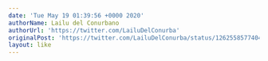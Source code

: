 ```yaml
---
date: 'Tue May 19 01:39:56 +0000 2020'
authorName: Lailu del Conurbano
authorUrl: 'https://twitter.com/LailuDelConurba'
originalPost: 'https://twitter.com/LailuDelConurba/status/1262558577404805121'
layout: like
---
```

